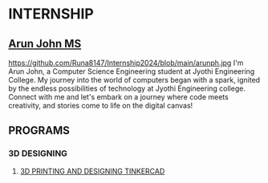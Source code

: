 # INTERNSHIP
## [Arun John MS](https://github.com/Runa8147)
https://github.com/Runa8147/Internship2024/blob/main/arunph.jpg
I'm Arun John, a Computer Science Engineering student at Jyothi Engineering College.
My journey into the world of computers began with a spark, ignited by the endless possibilities of technology at Jyothi Engineering college.
Connect with me and let's embark on a journey where code meets creativity, and stories come to life on the digital canvas!

## PROGRAMS
### 3D DESIGNING
1. [3D PRINTING AND DESIGNING TINKERCAD](https://github.com/Runa8147/Internship2024/blob/main/house3d.png)
